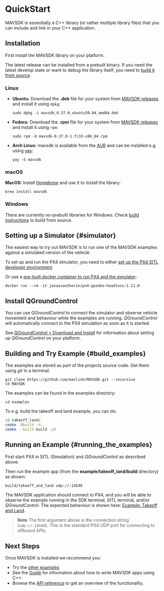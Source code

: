# QuickStart

MAVSDK is essentially a C++ library (or rather multiple library files) that you can include and link in your C++ application.


## Installation

First install the MAVSDK library on your platform.

The latest release can be installed from a prebuilt binary. If you need the latest develop state or want to debug the library itself, you need to [build it from source](../contributing/build.md).

### Linux

- **Ubuntu:** Download the **.deb** file for your system from [MAVSDK releases](https://github.com/mavlink/MAVSDK/releases) and install it using `dpkg`:
  ```
  sudo dpkg -i mavsdk_0.37.0_ubuntu20.04_amd64.deb
  ```

- **Fedora:** Download the **.rpm** file for your system from [MAVSDK releases](https://github.com/mavlink/MAVSDK/releases) and install it using `rpm`:
   ```
   sudo rpm -U mavsdk-0.37.0-1.fc33-x86_64.rpm
   ```

- **Arch Linux:** mavsdk is available from the [AUR](https://aur.archlinux.org/) and can be installed e.g. using [yay](https://aur.archlinux.org/packages/yay/):
   ```
   yay -S mavsdk
   ```

### macOS

**MacOS:** Install [Homebrew](https://brew.sh/) and use it to install the library:
```
brew install mavsdk
```

### Windows

There are currently no-prebuilt libraries for Windows. Check [build instructions](../contributing/build.md) to build from source.


## Setting up a Simulator {#simulator}

The easiest way to try out MAVSDK is to run one of the MAVSDK examples against a simulated version of the vehicle.

To set up and run the PX4 simulator, you need to either [set up the PX4 SITL developer environment](https://docs.px4.io/master/en/dev_setup/dev_env.html).

Or use a [pre-built docker container to run PX4 and the simulator](https://github.com/JonasVautherin/px4-gazebo-headless):
```
docker run --rm -it jonasvautherin/px4-gazebo-headless:1.11.0
```

## Install QGroundControl

You can use *QGroundControl* to connect the simulator and observe vehicle movement and behaviour while the examples are running.
*QGroundControl* will automatically connect to the PX4 simulation as soon as it is started.

See [QGroundControl > Download and Install](https://docs.qgroundcontrol.com/en/getting_started/download_and_install.html) for information about setting up *QGroundControl* on your platform.


## Building and Try Example {#build_examples}

The examples are stored as part of the projects source code.
Get them using *git* in a terminal:
```
git clone https://github.com/mavlink/MAVSDK.git --recursive
cd MAVSDK
```

The examples can be found in the examples directory:
```
cd examples
```

To e.g. build the takeoff and land example, you can do:

```sh
cd takeoff_land/
cmake -Bbuild -H.
cmake --build build -j4
```

## Running an Example {#running_the_examples}

First start PX4 in SITL (Simulation) and *QGroundControl* as described above.

Then run the example app (from the **example/takeoff_land/build** directory) as shown:
```sh
build/takeoff_and_land udp://:14540
```

The MAVSDK application should connect to PX4, and you will be able to observe the example running in the SDK terminal, SITL terminal, and/or *QGroundControl*.
The expected behaviour is shown here: [Example: Takeoff and Land](../examples/takeoff_and_land.md).

> **Note** The first argument above is the connection string (`udp://:14540`).
  This is the standard PX4 UDP port for connecting to offboard APIs.


## Next Steps

Once MAVSDK is installed we recommend you:
- Try the [other examples](../examples/README.md)
- See the [Guide](../guide/README.md) for information about how to write MAVSDK apps using C++.
- Browse the [API reference](api_reference/README.md) to get an overview of the functionality.
